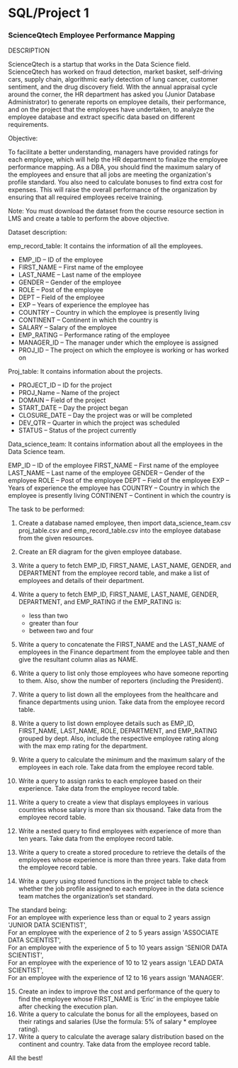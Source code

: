 # SQL/Project 1

### ScienceQtech Employee Performance Mapping

DESCRIPTION

ScienceQtech is a startup that works in the Data Science field. ScienceQtech has worked on fraud detection, market basket, self-driving cars, supply chain, algorithmic early detection of lung cancer, customer sentiment, and the drug discovery field. With the annual appraisal cycle around the corner, the HR department has asked you (Junior Database Administrator) to generate reports on employee details, their performance, and on the project that the employees have undertaken, to analyze the employee database and extract specific data based on different requirements.

Objective:

To facilitate a better understanding, managers have provided ratings for each employee, which will help the HR department to finalize the employee performance mapping. As a DBA, you should find the maximum salary of the employees and ensure that all jobs are meeting the organization's profile standard. You also need to calculate bonuses to find extra cost for expenses. This will raise the overall performance of the organization by ensuring that all required employees receive training.

Note: You must download the dataset from the course resource section in LMS and create a table to perform the above objective.

Dataset description:

emp_record_table: It contains the information of all the employees.

- EMP_ID – ID of the employee
- FIRST_NAME – First name of the employee
- LAST_NAME – Last name of the employee
- GENDER – Gender of the employee
- ROLE – Post of the employee
- DEPT – Field of the employee
- EXP – Years of experience the employee has
- COUNTRY – Country in which the employee is presently living
- CONTINENT – Continent in which the country is
- SALARY – Salary of the employee
- EMP_RATING – Performance rating of the employee
- MANAGER_ID – The manager under which the employee is assigned 
- PROJ_ID – The project on which the employee is working or has worked on

Proj_table: It contains information about the projects.

- PROJECT_ID – ID for the project
- PROJ_Name – Name of the project
- DOMAIN – Field of the project
- START_DATE – Day the project began
- CLOSURE_DATE – Day the project was or will be completed
- DEV_QTR – Quarter in which the project was scheduled
- STATUS – Status of the project currently

Data_science_team: It contains information about all the employees in the Data Science team.

EMP_ID – ID of the employee
FIRST_NAME – First name of the employee
LAST_NAME – Last name of the employee
GENDER – Gender of the employee
ROLE – Post of the employee
DEPT – Field of the employee
EXP – Years of experience the employee has
COUNTRY – Country in which the employee is presently living
CONTINENT – Continent in which the country is

The task to be performed:

1. Create a database named employee, then import data_science_team.csv proj_table.csv and emp_record_table.csv into the employee database from the given resources.
2. Create an ER diagram for the given employee database.
3. Write a query to fetch EMP_ID, FIRST_NAME, LAST_NAME, GENDER, and DEPARTMENT from the employee record table, and make a list of employees and details of their department.
4. Write a query to fetch EMP_ID, FIRST_NAME, LAST_NAME, GENDER, DEPARTMENT, and EMP_RATING if the EMP_RATING is: 
   - less than two
   - greater than four 
   - between two and four

5. Write a query to concatenate the FIRST_NAME and the LAST_NAME of employees in the Finance department from the employee table and then give the resultant column alias as NAME.
6. Write a query to list only those employees who have someone reporting to them. Also, show the number of reporters (including the President).
7. Write a query to list down all the employees from the healthcare and finance departments using union. Take data from the employee record table.
8. Write a query to list down employee details such as EMP_ID, FIRST_NAME, LAST_NAME, ROLE, DEPARTMENT, and EMP_RATING grouped by dept. Also, include the respective   employee rating along with the max emp rating for the department.
9. Write a query to calculate the minimum and the maximum salary of the employees in each role. Take data from the employee record table.
10. Write a query to assign ranks to each employee based on their experience. Take data from the employee record table.
11. Write a query to create a view that displays employees in various countries whose salary is more than six thousand. Take data from the employee record table.
12. Write a nested query to find employees with experience of more than ten years. Take data from the employee record table.
13. Write a query to create a stored procedure to retrieve the details of the employees whose experience is more than three years. Take data from the employee record table.
14. Write a query using stored functions in the project table to check whether the job profile assigned to each employee in the data science team matches the organization’s set standard.

The standard being:<br>
 For an employee with experience less than or equal to 2 years assign 'JUNIOR DATA SCIENTIST',<br>
 For an employee with the experience of 2 to 5 years assign 'ASSOCIATE DATA SCIENTIST',<br>
 For an employee with the experience of 5 to 10 years assign 'SENIOR DATA SCIENTIST',<br>
 For an employee with the experience of 10 to 12 years assign 'LEAD DATA SCIENTIST',<br>
 For an employee with the experience of 12 to 16 years assign 'MANAGER'.

15. Create an index to improve the cost and performance of the query to find the employee whose FIRST_NAME is ‘Eric’ in the employee table after checking the execution plan.
16. Write a query to calculate the bonus for all the employees, based on their ratings and salaries (Use the formula: 5% of salary * employee rating).
17. Write a query to calculate the average salary distribution based on the continent and country. Take data from the employee record table.

All the best!
